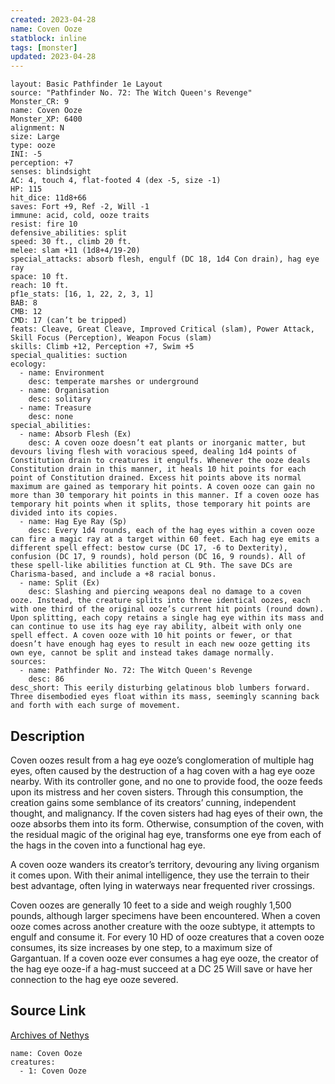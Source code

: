 ```yaml
---
created: 2023-04-28
name: Coven Ooze
statblock: inline
tags: [monster]
updated: 2023-04-28
---
```

```statblock
layout: Basic Pathfinder 1e Layout
source: "Pathfinder No. 72: The Witch Queen's Revenge"
Monster_CR: 9
name: Coven Ooze
Monster_XP: 6400
alignment: N
size: Large
type: ooze
INI: -5
perception: +7
senses: blindsight
AC: 4, touch 4, flat-footed 4 (dex -5, size -1)
HP: 115
hit_dice: 11d8+66
saves: Fort +9, Ref -2, Will -1
immune: acid, cold, ooze traits
resist: fire 10
defensive_abilities: split
speed: 30 ft., climb 20 ft.
melee: slam +11 (1d8+4/19-20)
special_attacks: absorb flesh, engulf (DC 18, 1d4 Con drain), hag eye ray
space: 10 ft.
reach: 10 ft.
pf1e_stats: [16, 1, 22, 2, 3, 1]
BAB: 8
CMB: 12
CMD: 17 (can’t be tripped)
feats: Cleave, Great Cleave, Improved Critical (slam), Power Attack, Skill Focus (Perception), Weapon Focus (slam)
skills: Climb +12, Perception +7, Swim +5
special_qualities: suction
ecology:
  - name: Environment
    desc: temperate marshes or underground
  - name: Organisation
    desc: solitary
  - name: Treasure
    desc: none
special_abilities:
  - name: Absorb Flesh (Ex)
    desc: A coven ooze doesn’t eat plants or inorganic matter, but devours living flesh with voracious speed, dealing 1d4 points of Constitution drain to creatures it engulfs. Whenever the ooze deals Constitution drain in this manner, it heals 10 hit points for each point of Constitution drained. Excess hit points above its normal maximum are gained as temporary hit points. A coven ooze can gain no more than 30 temporary hit points in this manner. If a coven ooze has temporary hit points when it splits, those temporary hit points are divided into its copies.
  - name: Hag Eye Ray (Sp)
    desc: Every 1d4 rounds, each of the hag eyes within a coven ooze can fire a magic ray at a target within 60 feet. Each hag eye emits a different spell effect: bestow curse (DC 17, -6 to Dexterity), confusion (DC 17, 9 rounds), hold person (DC 16, 9 rounds). All of these spell-like abilities function at CL 9th. The save DCs are Charisma-based, and include a +8 racial bonus.
  - name: Split (Ex)
    desc: Slashing and piercing weapons deal no damage to a coven ooze. Instead, the creature splits into three identical oozes, each with one third of the original ooze’s current hit points (round down). Upon splitting, each copy retains a single hag eye within its mass and can continue to use its hag eye ray ability, albeit with only one spell effect. A coven ooze with 10 hit points or fewer, or that doesn’t have enough hag eyes to result in each new ooze getting its own eye, cannot be split and instead takes damage normally.
sources:
  - name: Pathfinder No. 72: The Witch Queen's Revenge
    desc: 86
desc_short: This eerily disturbing gelatinous blob lumbers forward. Three disembodied eyes float within its mass, seemingly scanning back and forth with each surge of movement. 
```
## Description
Coven oozes result from a hag eye ooze’s conglomeration of multiple hag eyes, often caused by the destruction of a hag coven with a hag eye ooze nearby. With its controller gone, and no one to provide food, the ooze feeds upon its mistress and her coven sisters. Through this consumption, the creation gains some semblance of its creators’ cunning, independent thought, and malignancy. If the coven sisters had hag eyes of their own, the ooze absorbs them into its form. Otherwise, consumption of the coven, with the residual magic of the original hag eye, transforms one eye from each of the hags in the coven into a functional hag eye. 

A coven ooze wanders its creator’s territory, devouring any living organism it comes upon. With their animal intelligence, they use the terrain to their best advantage, often lying in waterways near frequented river crossings. 

Coven oozes are generally 10 feet to a side and weigh roughly 1,500 pounds, although larger specimens have been encountered. When a coven ooze comes across another creature with the ooze subtype, it attempts to engulf and consume it. For every 10 HD of ooze creatures that a coven ooze consumes, its size increases by one step, to a maximum size of Gargantuan. If a coven ooze ever consumes a hag eye ooze, the creator of the hag eye ooze-if a hag-must succeed at a DC 25 Will save or have her connection to the hag eye ooze severed.
## Source Link
[Archives of Nethys](https://aonprd.com/MonsterDisplay.aspx?ItemName=Coven%20Ooze)
```encounter-table
name: Coven Ooze
creatures:
  - 1: Coven Ooze
```
